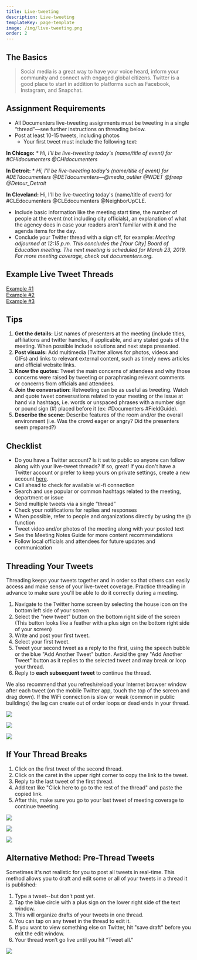 ```yaml
---
title: Live-tweeting
description: Live-tweeting
templateKey: page-template
image: /img/live-tweeting.png
order: 2
---
```

## The Basics

> Social media is a great way to have your voice heard, inform your community and connect with engaged global citizens. Twitter is a good place to start in addition to platforms such as Facebook, Instagram, and Snapchat.

## Assignment Requirements

* All Documenters live-tweeting assignments must be tweeting in a single “thread”—see further instructions on threading below.
* Post at least 10-15 tweets, including photos
  * Your first tweet must include the following text:


**In Chicago:**
    * _Hi, I’ll be live-tweeting today's (name/title of event) for #CHIdocumenters_
      _@CHIdocumenters_

**In Detroit:**
    * _Hi, I’ll be live-tweeting today's (name/title of event) for #DETdocumenters @DETdocumenters—@media_outlier @WDET @freep @Detour_Detroit_

**In Cleveland:**
Hi, I'll be live-tweeting today's (name/title of event) for #CLEdocumenters @CLEdocumenters @NeighborUpCLE.

* Include basic information like the meeting start time, the number of people at the event (not including city officials), an explanation of what the agency does in case your readers aren't familiar with it and the agenda items for the day.
* Conclude your Twitter thread with a sign off, for example:
  _Meeting adjourned at 12:15 p.m. This concludes the \[Your City] Board of Education meeting. The next meeting is scheduled for March 23, 2019. For more meeting coverage, check out documenters.org._

## Example Live Tweet Threads

[Example #1](https://twitter.com/thedryones/status/1004100082285891584)\
[Example #2](https://twitter.com/grenadine/status/1039628341849063428)\
[Example #3](https://twitter.com/o_stovicek/status/1088464145056518144)

## Tips

1. **Get the details:** List names of presenters at the meeting (include titles, affiliations and twitter handles, if applicable, and any stated goals of the meeting. When possible include solutions and next steps presented.
2. **Post visuals:** Add multimedia (Twitter allows for photos, videos and GIFs) and links to relevant external content, such as timely news articles and official website links.
3. **Know the quotes:** Tweet the main concerns of attendees and why those concerns were raised by tweeting or paraphrasing relevant comments or concerns from officials and attendees.
4. **Join the conversation:** Retweeting can be as useful as tweeting. Watch and quote tweet conversations related to your meeting or the issue at hand via hashtags, i.e. words or unspaced phrases with a number sign or pound sign (#) placed before it (ex: #Documenters #FieldGuide).
5. **Describe the scene:** Describe features of the room and/or the overall environment (i.e. Was the crowd eager or angry? Did the presenters seem prepared?)

## Checklist

* Do you have a Twitter account? Is it set to public so anyone can follow along with your live-tweet threads? If so, great! If you don't have a Twitter account or prefer to keep yours on private settings, create a new account [here](https://twitter.com/i/flow/signup).
* Call ahead to check for available wi-fi connection
* Search and use popular or common hashtags related to the meeting, department or issue
* Send multiple tweets via a single “thread”
* Check your notifications for replies and responses
* When possible, refer to people and organizations directly by using the @ function
* Tweet video and/or photos of the meeting along with your posted text
* See the Meeting Notes Guide for more content recommendations
* Follow local officials and attendees for future updates and communication

## Threading Your Tweets

Threading keeps your tweets together and in order so that others can easily access and make sense of your live-tweet coverage. Practice threading in advance to make sure you'll be able to do it correctly during a meeting.

1. Navigate to the Twitter home screen by selecting the house icon on the bottom left side of your screen.
2. Select the "new tweet" button on the bottom right side of the screen (This button looks like a feather with a plus sign on the bottom right side of your screen)
3. Write and post your first tweet.
4. Select your first tweet.
5. Tweet your second tweet as a reply to the first, using the speech bubble or the blue "Add Another Tweet" button. Avoid the grey "Add Another Tweet" button as it replies to the selected tweet and may break or loop your thread.
6. Reply to **each subsequent tweet** to continue the thread.

We also recommend that you refresh/reload your Internet browser window after each tweet (on the mobile Twitter app, touch the top of the screen and drag down). If the WiFi connection is slow or weak (common in public buildings) the lag can create out of order loops or dead ends in your thread.

![](/img/screen-shot-2019-01-30-at-12.02.46-pm.png)

![](/img/screen-shot-2019-01-30-at-12.02.55-pm.png)

![](/img/screen-shot-2019-01-30-at-12.04.01-pm.png)

## If Your Thread Breaks

1. Click on the first tweet of the second thread.
2. Click on the caret in the upper right corner to copy the link to the tweet.
3. Reply to the last tweet of the first thread.
4. Add text like "Click here to go to the rest of the thread" and paste the copied link.
5. After this, make sure you go to your last tweet of meeting coverage to continue tweeting.

![](/img/screen-shot-2019-01-30-at-12.01.16-pm.png)

![](/img/screen-shot-2019-01-30-at-12.01.28-pm.png)

![](/img/screen-shot-2019-01-30-at-12.02.24-pm.png)

## Alternative Method: Pre-Thread Tweets

Sometimes it's not realistic for you to post all tweets in real-time. This method allows you to draft and edit some or all of your tweets in a thread it is published:

1. Type a tweet--but don't post yet.
2. Tap the blue circle with a plus sign on the lower right side of the text window.
3. This will organize drafts of your tweets in one thread.
4. You can tap on any tweet in the thread to edit it.
5. If you want to view something else on Twitter, hit "save draft" before you exit the edit window.
6. Your thread won’t go live until you hit “Tweet all."

![](/img/screen-shot-2019-01-29-at-4.09.29-pm.png)

